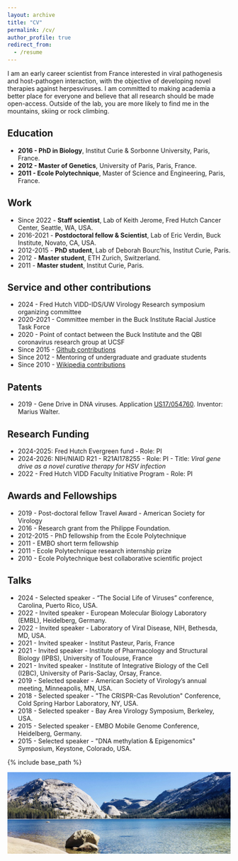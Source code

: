 ```yaml
---
layout: archive
title: "CV"
permalink: /cv/
author_profile: true
redirect_from:
  - /resume
---
```

I am an early career scientist from France interested in viral pathogenesis and host-pathogen interaction, with the objective of developing novel therapies against herpesviruses. I am committed to making academia a better place for everyone and believe that all research should be made open-access.
Outside of the lab, you are more likely to find me in the mountains, skiing or rock climbing.

## Education
* **2016 - PhD in Biology**, Institut Curie & Sorbonne University, Paris, France.
* **2012 - Master of Genetics**,	University of Paris, Paris, France.
* **2011 - Ecole Polytechnique**,		Master of Science and Engineering, Paris, France.		

## Work
* Since 2022 -  **Staff scientist**, Lab of Keith Jerome, Fred Hutch Cancer Center, Seattle, WA, USA.
* 2016-2021 -  **Postdoctoral fellow & Scientist**, Lab of Eric Verdin, Buck Institute, Novato, CA, USA.
* 2012-2015 - **PhD student**, Lab of Deborah Bourc’his, Institut Curie, Paris.
* 2012 - **Master student**, ETH Zurich, Switzerland.
* 2011 - **Master student**, Institut Curie, Paris.

## Service and other contributions
* 2024 - Fred Hutch VIDD-IDS/UW Virology Research symposium organizing committee
* 2020-2021 -	Committee member in the Buck Institute Racial Justice Task Force
* 2020 - Point of contact between the Buck Institute and the QBI coronavirus research group at UCSF
* Since 2015 - [Github contributions](https://github.com/mariuswalter)
* Since 2012 -	Mentoring of undergraduate and graduate students
* Since 2010 -	[Wikipedia contributions](https://commons.wikimedia.org/wiki/Special:ListFiles?limit=50&user=Mariuswalter)

## Patents
* 2019 - Gene Drive in DNA viruses. Application [US17/054760](https://patents.google.com/patent/US20210222150A1/en). Inventor: Marius Walter.

## Research Funding
* 2024-2025: Fred Hutch Evergreen fund - Role: PI
* 2024-2026: NIH/NIAID R21 - R21AI178255 - Role: PI - Title: *Viral gene drive as a novel curative therapy for HSV infection*
* 2022 - Fred Hutch VIDD Faculty Initiative Program - Role: PI

## Awards and Fellowships
* 2019 - Post-doctoral fellow Travel Award - American Society for Virology
* 2016 - Research grant from the Philippe Foundation.
* 2012-2015 - PhD fellowship from the Ecole Polytechnique
* 2011 - EMBO short term fellowship
* 2011 - Ecole Polytechnique research internship prize
* 2010 - Ecole Polytechnique best collaborative scientific project

## Talks
* 2024 -  Selected speaker - “The Social Life of Viruses” conference, Carolina, Puerto Rico, USA.
* 2022 -  Invited speaker - European Molecular Biology Laboratory (EMBL), Heidelberg, Germany.
* 2022 -  Invited speaker - Laboratory of Viral Disease, NIH, Bethesda, MD, USA.
* 2021 -	Invited speaker -	Institut Pasteur, Paris, France
* 2021 -	Invited speaker -	Institute of Pharmacology and Structural Biology (IPBS), University of Toulouse, France
* 2021 -	Invited speaker - Institute of Integrative Biology of the Cell (I2BC), University of Paris-Saclay, Orsay, France.
* 2019 -	Selected speaker -	American Society of Virology’s annual meeting, Minneapolis, MN, USA.
* 2018 -	Selected speaker -	"The CRISPR-Cas Revolution" Conference, Cold Spring Harbor Laboratory, NY, USA.
* 2018 -	Selected speaker -	Bay Area Virology Symposium, Berkeley, USA.
* 2015 -	Selected speaker -	EMBO Mobile Genome Conference, Heidelberg, Germany.
* 2015 -	Selected speaker - "DNA methylation & Epigenomics" Symposium, Keystone, Colorado, USA.


{% include base_path %}

![GD](/images/Yosemite.jpg)

